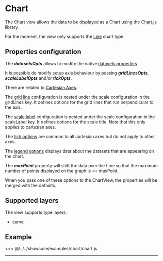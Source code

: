 # Chart

The Chart view allows the data to be displayed as a Chart using the [Chart.js](https://www.chartjs.org/) library.

For the moment, the view only supports the [Line](https://www.chartjs.org/docs/latest/charts/line.html) chart type.

<DocumentationLoad path="/guide/api/ChartJsView.html"/>

## Properties configuration

The ***datasetsOpts*** allows to modify the native [datasets properties](https://www.chartjs.org/docs/latest/charts/line.html#dataset-properties)

It is possible de modify setup axis behaviour by passing ***gridLinesOpts***, ***scaleLabelOpts***  and/or ***tickOpts***.

There are related to [Cartesian Axes](https://www.chartjs.org/docs/latest/axes/cartesian/#cartesian-axes).

The [grid line](https://www.chartjs.org/docs/latest/axes/styling.html#grid-line-configuration) configuration is nested under the scale configuration in the gridLines key. It defines options for the grid lines that run perpendicular to the axis.

The [scale label](https://www.chartjs.org/docs/latest/axes/labelling.html#scale-title-configuration) configuration is nested under the scale configuration in the scaleLabel key. It defines options for the scale title. Note that this only applies to cartesian axes.

The [tick options](https://www.chartjs.org/docs/latest/axes/cartesian/#tick-configuration) are common to all cartesian axes but do not apply to other axes.

The [legend options](https://www.chartjs.org/docs/latest/configuration/legend.html?h=legend) displays data about the datasets that are appearing on the chart.

The ***maxPoint*** property will shift the data over the time so that the maximum number of points displayed on the graph is <= maxPoint.

When you pass one of these options to the ChartView, the properties will be merged with the defaults.

## Supported layers

The view supports type layers:
- curve

## Example

<<< @/../../showcase/examples/chart/chart.js

<hr class="demo-hr"/>
<br/><br/>

<Example path="/showcase/chart.html" style="border:none;width:100%;height: 500px" />

